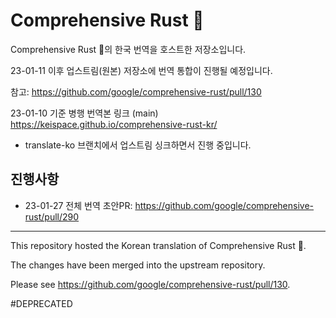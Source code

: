 # Comprehensive Rust 🦀

Comprehensive Rust 🦀의 한국 번역을 호스트한 저장소입니다. 

23-01-11 이후 업스트림(원본) 저장소에 번역 통합이 진행될 예정입니다.

참고: https://github.com/google/comprehensive-rust/pull/130


23-01-10 기준 병행 번역본 링크 (main)
https://keispace.github.io/comprehensive-rust-kr/

- translate-ko 브랜치에서 업스트림 싱크하면서 진행 중입니다. 


## 진행사항
- 23-01-27 전체 번역 초안PR: https://github.com/google/comprehensive-rust/pull/290



---

This repository hosted the Korean translation of Comprehensive Rust 🦀.

The changes have been merged into the upstream repository.

Please see https://github.com/google/comprehensive-rust/pull/130.

#DEPRECATED

